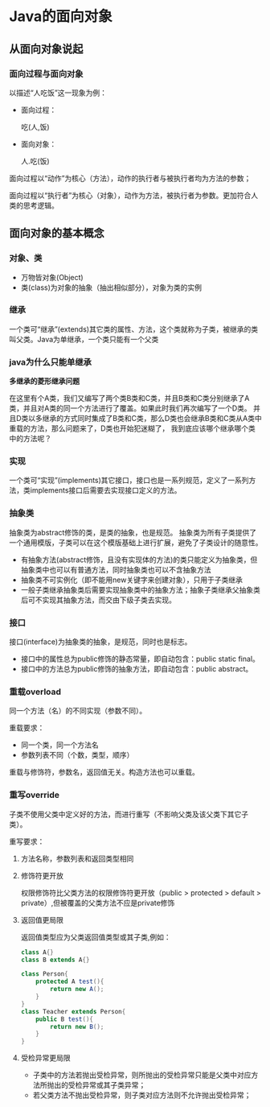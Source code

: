 # Java的面向对象

## 从面向对象说起
### 面向过程与面向对象
以描述“人吃饭”这一现象为例：
- 面向过程：

    吃(人,饭)

- 面向对象：

    人.吃(饭)
    
面向过程以“动作”为核心（方法），动作的执行者与被执行者均为方法的参数；

面向过程以“执行者”为核心（对象），动作为方法，被执行者为参数。更加符合人类的思考逻辑。

## 面向对象的基本概念
### 对象、类
- 万物皆对象(Object)
- 类(class)为对象的抽象（抽出相似部分），对象为类的实例

### 继承
一个类可“继承”(extends)其它类的属性、方法，这个类就称为子类，被继承的类叫父类。Java为单继承，一个类只能有一个父类

### java为什么只能单继承
**多继承的菱形继承问题**

在这里有个A类，我们又编写了两个类B类和C类，并且B类和C类分别继承了A类，并且对A类的同一个方法进行了覆盖。如果此时我们再次编写了一个D类。
并且D类以多继承的方式同时集成了B类和C类，那么D类也会继承B类和C类从A类中重载的方法，那么问题来了，D类也开始犯迷糊了，
我到底应该哪个继承哪个类中的方法呢？

### 实现
一个类可“实现”(implements)其它接口，接口也是一系列规范，定义了一系列方法，类implements接口后需要去实现接口定义的方法。

### 抽象类
抽象类为abstract修饰的类，是类的抽象，也是规范。
抽象类为所有子类提供了一个通用模版，子类可以在这个模版基础上进行扩展，避免了子类设计的随意性。

- 有抽象方法(abstract修饰，且没有实现体的方法)的类只能定义为抽象类，但抽象类中也可以有普通方法，同时抽象类也可以不含抽象方法
- 抽象类不可实例化（即不能用new关键字来创建对象），只用于子类继承
- 一般子类继承抽象类后需要实现抽象类中的抽象方法；抽象子类继承父抽象类后可不实现其抽象方法，而交由下级子类去实现。

### 接口
接口(interface)为抽象类的抽象，是规范，同时也是标志。

- 接口中的属性总为public修饰的静态常量，即自动包含：public static final。
- 接口中的方法总为public修饰的抽象方法，即自动包含：public abstract。

### 重载overload
同一个方法（名）的不同实现（参数不同）。

重载要求：
- 同一个类，同一个方法名
- 参数列表不同（个数，类型，顺序）

重载与修饰符，参数名，返回值无关。构造方法也可以重载。

### 重写override
子类不使用父类中定义好的方法，而进行重写（不影响父类及该父类下其它子类）。

重写要求：
1. 方法名称，参数列表和返回类型相同
2. 修饰符更开放

    权限修饰符比父类方法的权限修饰符更开放（public > protected > default > private）,但被覆盖的父类方法不应是private修饰
3. 返回值更局限

    返回值类型应为父类返回值类型或其子类,例如：
    ```java
    class A{}
    class B extends A{}
 
    class Person{
        protected A test(){
            return new A();
        }
    }
    class Teacher extends Person{
        public B test(){
            return new B();
        }
    }
    ```
4. 受检异常更局限

    - 子类中的方法若抛出受检异常，则所抛出的受检异常只能是父类中对应方法所抛出的受检异常或其子类异常；
    - 若父类方法不抛出受检异常，则子类对应方法则不允许抛出受检异常；




